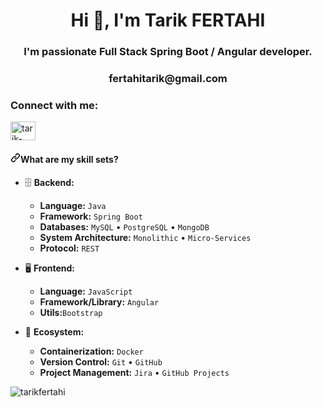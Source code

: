 <h1 align="center">Hi 👋, I'm Tarik FERTAHI</h1>
<h3 align="center">I'm passionate Full Stack Spring Boot / Angular developer.</h3>
<h3 align="center">fertahitarik@gmail.com</h3>


<p></p>
<p></p>
<h3 align="left">Connect with me:</h3>
<p align="left">
<a href="https://linkedin.com/in/tarik-fertahi" target="blank"><img align="center" src="https://raw.githubusercontent.com/rahuldkjain/github-profile-readme-generator/master/src/images/icons/Social/linked-in-alt.svg" alt="tarik-fertahi" height="30" width="40" /></a>
</p>
<h4 dir="auto"><a id="user-content-what-are-my-skill-sets" class="anchor" aria-hidden="true" href="#what-are-my-skill-sets"><svg class="octicon octicon-link" viewBox="0 0 16 16" version="1.1" width="16" height="16" aria-hidden="true"><path fill-rule="evenodd" d="M7.775 3.275a.75.75 0 001.06 1.06l1.25-1.25a2 2 0 112.83 2.83l-2.5 2.5a2 2 0 01-2.83 0 .75.75 0 00-1.06 1.06 3.5 3.5 0 004.95 0l2.5-2.5a3.5 3.5 0 00-4.95-4.95l-1.25 1.25zm-4.69 9.64a2 2 0 010-2.83l2.5-2.5a2 2 0 012.83 0 .75.75 0 001.06-1.06 3.5 3.5 0 00-4.95 0l-2.5 2.5a3.5 3.5 0 004.95 4.95l1.25-1.25a.75.75 0 00-1.06-1.06l-1.25 1.25a2 2 0 01-2.83 0z"></path></svg></a>What are my skill sets?</h4>

<ul dir="auto">
<li>
<p dir="auto"><g-emoji class="g-emoji" alias="file_cabinet" fallback-src="https://github.githubassets.com/images/icons/emoji/unicode/1f5c4.png">🗄️</g-emoji> <strong>Backend:</strong></p>
<ul dir="auto">
<li><strong>Language:</strong> <code>Java</code></li>
<li><strong>Framework:</strong> <code>Spring Boot</code></li>
<li><strong>Databases:</strong> <code>MySQL</code> • <code>PostgreSQL</code> • <code>MongoDB</code></li>
<li><strong>System Architecture:</strong> <code>Monolithic</code> • <code>Micro-Services</code></li>
<li><strong>Protocol:</strong> <code>REST</code></li>
</ul>
</li>
<li>
<p dir="auto"><g-emoji class="g-emoji" alias="desktop_computer" fallback-src="https://github.githubassets.com/images/icons/emoji/unicode/1f5a5.png">🖥</g-emoji> <strong>Frontend:</strong></p>
<ul dir="auto">
<li><strong>Language:</strong> <code>JavaScript</code></li>
<li><strong>Framework/Library:</strong> <code>Angular</code></li>
<li><strong>Utils:</strong><code>Bootstrap</code></li>
</ul>
</li>
<li>
<p dir="auto"><g-emoji class="g-emoji" alias="ferris_wheel" fallback-src="https://github.githubassets.com/images/icons/emoji/unicode/1f3a1.png">🎡</g-emoji> <strong>Ecosystem:</strong></p>
<ul dir="auto">
<li><strong>Containerization:</strong> <code>Docker</code></li>
<li><strong>Version Control:</strong> <code>Git</code> • <code>GitHub</code></li>
<li><strong>Project Management:</strong> <code>Jira</code> • <code>GitHub Projects</code></li>
</ul>
</li>
</ul>

<p><img align="left" src="https://github-readme-stats.vercel.app/api/top-langs?username=tarikfertahi&show_icons=true&locale=en&layout=compact" alt="tarikfertahi" /></p>


